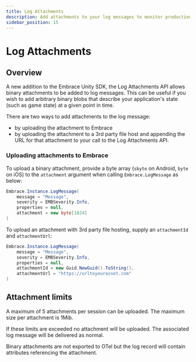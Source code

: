 ```yaml
---
title: Log Attachments
description: Add attachments to your log messages to monitor production performance within your mobile app.
sidebar_position: 15
---
```


# Log Attachments

## Overview

A new addition to the Embrace Unity SDK, the Log Attachments API allows binary attachments to be added to log messages. This can be useful if you wish to add arbitrary binary blobs that describe your application's state (such as game state) at a given point in time.

There are two ways to add attachments to the log message:  

- by uploading the attachment to Embrace
- by uploading the attachment to a 3rd party file host and appending the URL for that attachment to your call to the Log Attachments API.

### Uploading attachments to Embrace

To upload a binary attachment, provide a byte array (`sbyte` on Android, `byte` on iOS) to the `attachment` argument when calling `Embrace.LogMessage` as below:

```csharp
Embrace.Instance.LogMessage(
    message = "Message",
    severity = EMBSeverity.Info,
    properties = null,
    attachment = new byte[1024]
)
```

To upload an attachment with 3rd party file hosting, supply an `attachmentId` and `attachmentUrl`:

```csharp
Embrace.Instance.LogMessage(
    message = "Message",
    severity = EMBSeverity.Info,
    properties = null,
    attachmentId = new Guid.NewGuid().ToString(),
    attachmentUrl = "https://urltoyourasset.com"
)
```

## Attachment limits

A maximum of 5 attachments per session can be uploaded. The maximum size per attachment is 1Mib.

If these limits are exceeded no attachment will be uploaded. The associated log message will be delivered as normal.

Binary attachments are not exported to OTel but the log record will contain attributes referencing the attachment.
